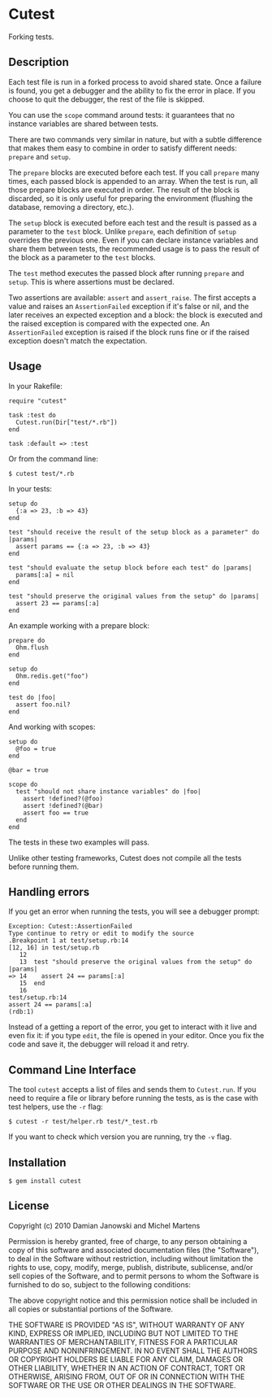 Cutest
=======

Forking tests.

Description
-----------

Each test file is run in a forked process to avoid shared state. Once a failure
is found, you get a debugger and the ability to fix the error in place. If you
choose to quit the debugger, the rest of the file is skipped.

You can use the `scope` command around tests: it guarantees that no instance
variables are shared between tests.

There are two commands very similar in nature, but with a subtle difference that
makes them easy to combine in order to satisfy different needs: `prepare` and
`setup`.

The `prepare` blocks are executed before each test. If you call `prepare` many
times, each passed block is appended to an array. When the test is run, all
those prepare blocks are executed in order. The result of the block is
discarded, so it is only useful for preparing the environment (flushing the
database, removing a directory, etc.).

The `setup` block is executed before each test and the result is passed as a
parameter to the `test` block. Unlike `prepare`, each definition of `setup`
overrides the previous one. Even if you can declare instance variables and
share them between tests, the recommended usage is to pass the result of the
block as a parameter to the `test` blocks.

The `test` method executes the passed block after running `prepare` and
`setup`. This is where assertions must be declared.

Two assertions are available: `assert` and `assert_raise`. The first accepts a
value and raises an `AssertionFailed` exception if it's false or nil, and the
later receives an expected exception and a block: the block is executed and
the raised exception is compared with the expected one. An `AssertionFailed`
exception is raised if the block runs fine or if the raised exception doesn't
match the expectation.

Usage
-----

In your Rakefile:

    require "cutest"

    task :test do
      Cutest.run(Dir["test/*.rb"])
    end

    task :default => :test

Or from the command line:

    $ cutest test/*.rb

In your tests:

    setup do
      {:a => 23, :b => 43}
    end

    test "should receive the result of the setup block as a parameter" do |params|
      assert params == {:a => 23, :b => 43}
    end

    test "should evaluate the setup block before each test" do |params|
      params[:a] = nil
    end

    test "should preserve the original values from the setup" do |params|
      assert 23 == params[:a]
    end

An example working with a prepare block:

    prepare do
      Ohm.flush
    end

    setup do
      Ohm.redis.get("foo")
    end

    test do |foo|
      assert foo.nil?
    end

And working with scopes:

    setup do
      @foo = true
    end

    @bar = true

    scope do
      test "should not share instance variables" do |foo|
        assert !defined?(@foo)
        assert !defined?(@bar)
        assert foo == true
      end
    end

The tests in these two examples will pass.

Unlike other testing frameworks, Cutest does not compile all the tests before
running them.

Handling errors
---------------

If you get an error when running the tests, you will see a debugger prompt:

    Exception: Cutest::AssertionFailed
    Type continue to retry or edit to modify the source
    .Breakpoint 1 at test/setup.rb:14
    [12, 16] in test/setup.rb
       12
       13  test "should preserve the original values from the setup" do |params|
    => 14    assert 24 == params[:a]
       15  end
       16
    test/setup.rb:14
    assert 24 == params[:a]
    (rdb:1)

Instead of a getting a report of the error, you get to interact with it live
and even fix it: if you type `edit`, the file is opened in your editor. Once
you fix the code and save it, the debugger will reload it and retry.

Command Line Interface
----------------------

The tool `cutest` accepts a list of files and sends them to `Cutest.run`. If
you need to require a file or library before running the tests, as is the case
with test helpers, use the `-r` flag:

    $ cutest -r test/helper.rb test/*_test.rb

If you want to check which version you are running, try the `-v` flag.

Installation
------------

    $ gem install cutest

License
-------

Copyright (c) 2010 Damian Janowski and Michel Martens

Permission is hereby granted, free of charge, to any person
obtaining a copy of this software and associated documentation
files (the "Software"), to deal in the Software without
restriction, including without limitation the rights to use,
copy, modify, merge, publish, distribute, sublicense, and/or sell
copies of the Software, and to permit persons to whom the
Software is furnished to do so, subject to the following
conditions:

The above copyright notice and this permission notice shall be
included in all copies or substantial portions of the Software.

THE SOFTWARE IS PROVIDED "AS IS", WITHOUT WARRANTY OF ANY KIND,
EXPRESS OR IMPLIED, INCLUDING BUT NOT LIMITED TO THE WARRANTIES
OF MERCHANTABILITY, FITNESS FOR A PARTICULAR PURPOSE AND
NONINFRINGEMENT. IN NO EVENT SHALL THE AUTHORS OR COPYRIGHT
HOLDERS BE LIABLE FOR ANY CLAIM, DAMAGES OR OTHER LIABILITY,
WHETHER IN AN ACTION OF CONTRACT, TORT OR OTHERWISE, ARISING
FROM, OUT OF OR IN CONNECTION WITH THE SOFTWARE OR THE USE OR
OTHER DEALINGS IN THE SOFTWARE.
